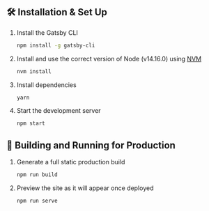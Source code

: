 ## 🛠 Installation & Set Up

1. Install the Gatsby CLI

   ```sh
   npm install -g gatsby-cli
   ```

2. Install and use the correct version of Node (v14.16.0) using [NVM](https://github.com/nvm-sh/nvm)

   ```sh
   nvm install
   ```

3. Install dependencies

   ```sh
   yarn
   ```

4. Start the development server

   ```sh
   npm start
   ```

## 🚀 Building and Running for Production

1. Generate a full static production build

   ```sh
   npm run build
   ```

1. Preview the site as it will appear once deployed

   ```sh
   npm run serve
   ```
